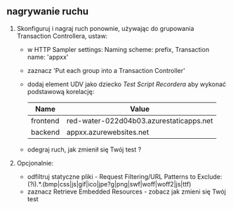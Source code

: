 ## nagrywanie ruchu

1. Skonfiguruj i nagraj ruch ponownie, używając do grupowania Transaction Controllera, ustaw:
    - w HTTP  Sampler settings:  Naming scheme: prefix, Transaction name: 'appxx'
    - zaznacz 'Put each group into a Transaction Controller'
    - dodaj element UDV jako dziecko _Test Script Recordera_ aby wykonać  podstawową korelację:
    
        |  Name | Value   |  
        |---|---|
        |   frontend| red-water-022d04b03.azurestaticapps.net  |  
        |  backend | appxx.azurewebsites.net  |   
  
    - odegraj ruch, jak zmienił się Twój test ?
    
2. Opcjonalnie:
    - odfiltruj statyczne pliki - Request Filtering/URL Patterns to Exclude: (?i).*\.(bmp|css|js|gif|ico|jpe?g|png|swf|woff|woff2|js|ttf)
    - zaznacz Retrieve Embedded Resources - zobacz jak zmieni się Twój test
